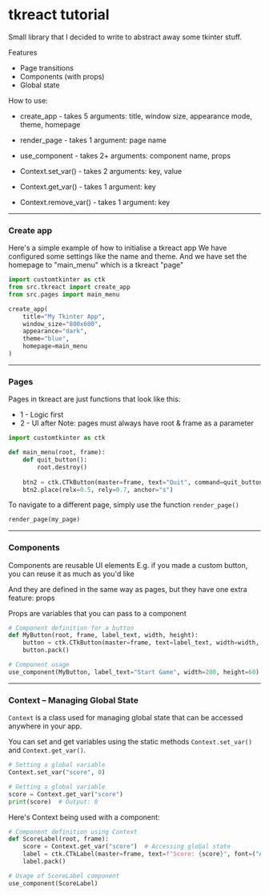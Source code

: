 # tkreact tutorial

Small library that I decided to write to abstract away some tkinter stuff.

Features
* Page transitions
* Components (with props)
* Global state

How to use:
* create_app - takes 5 arguments: title, window size, appearance mode, theme, homepage
* render_page - takes 1 argument: page name
* use_component - takes 2+ arguments: component name, props

* Context.set_var() - takes 2 arguments: key, value
* Context.get_var() - takes 1 argument: key
* Context.remove_var() - takes 1 argument: key

---

### Create app
Here's a simple example of how to initialise a tkreact app
We have configured some settings like the name and theme.
And we have set the homepage to "main_menu" which is a tkreact "page"

```python
import customtkinter as ctk
from src.tkreact import create_app
from src.pages import main_menu

create_app(
    title="My Tkinter App",
    window_size="800x600",
    appearance="dark",
    theme="blue",
    homepage=main_menu
)
```

---

### Pages
Pages in tkreact are just functions that look like this:
* 1 - Logic first
* 2 - UI after
Note: pages must always have root & frame as a parameter
```python
import customtkinter as ctk

def main_menu(root, frame):
    def quit_button():
        root.destroy()
    
    btn2 = ctk.CTkButton(master=frame, text="Quit", command=quit_button)
    btn2.place(relx=0.5, rely=0.7, anchor="s")
``` 

To navigate to a different page, simply use the function `render_page()`
```python
render_page(my_page)
```

---

### Components
Components are reusable UI elements
E.g. if you made a custom button, you can reuse it as much as you'd like

And they are defined in the same way as pages, but 
they have one extra feature: props

Props are variables that you can pass to a component
```python
# Component definition for a button
def MyButton(root, frame, label_text, width, height):
    button = ctk.CTkButton(master=frame, text=label_text, width=width, height=height)
    button.pack()

# Component usage
use_component(MyButton, label_text="Start Game", width=200, height=60)
```

---

### Context – Managing Global State

`Context` is a class used for managing global state that can be accessed anywhere in your app.

You can set and get variables using the static methods `Context.set_var()` and `Context.get_var()`.

```python
# Setting a global variable
Context.set_var("score", 0)

# Getting a global variable
score = Context.get_var("score")
print(score)  # Output: 0
```

Here's Context being used with a component:
```python
# Component definition using Context
def ScoreLabel(root, frame):
    score = Context.get_var("score")  # Accessing global state
    label = ctk.CTkLabel(master=frame, text=f"Score: {score}", font=("Arial", 16))
    label.pack()

# Usage of ScoreLabel component
use_component(ScoreLabel)
```
